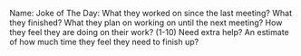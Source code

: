 
Name: 
Joke of The Day:
What they worked on since the last meeting?
What they finished?
What they plan on working on until the next meeting?
How they feel they are doing on their work? (1-10) Need extra help?
An estimate of how much time they feel they need to finish up?
